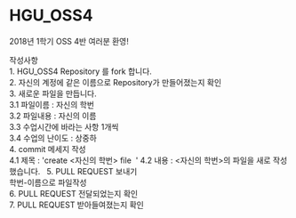 # HGU_OSS4
2018년 1학기 OSS 4반 여러분 환영!  
  
작성사항  
	1. HGU_OSS4 Repository 를 fork 합니다.  
	2. 자신의 계정에 같은 이름으로 Repository가 만들어졌는지 확인  
        3. 새로운 파일을 만듭니다.  
	3.1 파일이름 : 자신의 학번  
	3.2 파일내용 : 자신의 이름  
	3.3 수업시간에 바라는 사항 1개씩  
	3.4 수업의 난이도 : 상중하  
	4. commit 메세지 작성  
	4.1 제목 : 'create <자신의 학번> file  '
	4.2 내용 : <자신의 학번>의 파일을 새로 작성했습니다.    
	5. PULL REQUEST 보내기  
	학번-이름으로 파일작성  
	6. PULL REQUEST 전달되었는지 확인  
	7. PULL REQUEST 받아들여졌는지 확인  
